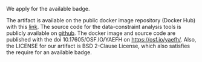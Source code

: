 We apply for the available badge. 

The artifact is available on the public docker image repository (Docker Hub) with this [link](http://bit.ly/docker-image-278). The source code for the data-constraint analysis tools is publicly available on [github](https://github.com/manageconstraints/data-constraint-checker). The docker image and source code are published with the doi 10.17605/OSF.IO/YAEFH on https://osf.io/yaefh/. Also, the LICENSE for our artifact is BSD 2-Clause License, which also satisfies the require for an available badge.
